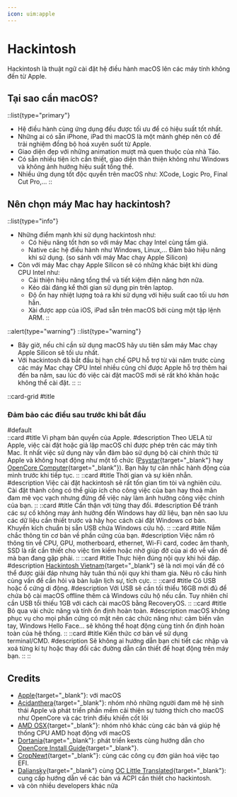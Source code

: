 ```yaml
---
icon: uim:apple
---
```


# Hackintosh

Hackintosh là thuật ngữ cài đặt hệ điều hành macOS lên các máy tính không đến từ Apple.

## Tại sao cần macOS?

::list{type="primary"}
- Hệ điều hành cùng ứng dụng đều được tối ưu để có hiệu suất tốt nhất.
- Những ai có sẵn iPhone, iPad thì macOS là một mảnh ghép nên có để trải nghiệm đồng bộ hoá xuyên suốt từ Apple. 
- Giao diện đẹp với những animation mượt mà quen thuộc của nhà Táo.
- Có sẵn nhiều tiện ích cần thiết, giao diện thân thiện không như Windows và không ảnh hưởng hiệu suất tổng thể.
- Nhiều ứng dụng tốt độc quyền trên macOS như: XCode, Logic Pro, Final Cut Pro,...
::

## Nên chọn máy Mac hay hackintosh?

::list{type="info"}
- Những điểm mạnh khi sử dụng hackintosh như:
    - Có hiệu năng tốt hơn so với máy Mac chạy Intel cùng tầm giá.
    - Native các hệ điều hành như Windows, Linux,... Đảm bảo hiệu năng khi sử dụng. (so sánh với máy Mac chạy Apple Silicon)
- Còn với máy Mac chạy Apple Silicon sẽ có những khác biệt khi dùng CPU Intel như:
    - Cải thiện hiệu năng tổng thể và tiết kiệm điện năng hơn nữa.
    - Kéo dài đáng kể thời gian sử dụng pin trên laptop.
    - Độ ồn hay nhiệt lượng toả ra khi sử dụng với hiệu suất cao tối ưu hơn hẳn.
    - Xài được app của iOS, iPad sẵn trên macOS bởi cùng một tập lệnh ARM.
::

::alert{type="warning"}
::list{type="warning"}
- Bây giờ, nếu chỉ cần sử dụng macOS hãy ưu tiên sắm máy Mac chạy Apple Silicon sẽ tối ưu nhất. 
- Với hackintosh đã bắt đầu bị hạn chế GPU hỗ trợ từ vài năm trước cùng các máy Mac chạy CPU Intel nhiều cũng chỉ được Apple hỗ trợ thêm hai đến ba năm, sau lúc đó việc cài đặt macOS mới sẽ rất khó khăn hoặc không thể cài đặt.
::
::

::card-grid
#title
### Đảm bảo các điều sau trước khi bắt đầu

#default    
    ::card
    #title
    Vi phạm bản quyền của Apple.
    #description
    Theo UELA từ Apple, việc cài đặt hoặc giả lập macOS chỉ được phép trên các máy tính Mac. Ít nhất việc sử dụng này vẫn đảm bảo sử dụng bộ cài chính thức từ Apple và không hoạt động như một tổ chức ([Psystar](https://en.wikipedia.org/wiki/Psystar_Corporation){target="_blank"} hay [OpenCore Computer](https://www.macrumors.com/2020/06/13/opencore-hackintosh/){target="_blank"}). Bạn hãy tự cân nhắc hành động của mình trước khi tiếp tục.
    ::
    ::card
    #title
    Thời gian và sự kiên nhẫn.
    #description
    Việc cài đặt hackintosh sẽ rất tốn gian tìm tòi và nghiên cứu. Cài đặt thành công có thể giúp ích cho công việc của bạn hay thoả mãn đam mê vọc vạch nhưng đừng để việc này làm ảnh hưởng công việc chính của bạn.
    ::
    ::card
    #title
    Cẩn thận với từng thay đổi.
    #description
    Để tránh các sự cố không may ảnh hưởng đến Windows hay dữ liệu, bạn nên sao lưu các dữ liệu cần thiết trước và hãy học cách cài đặt Windows cơ bản. Khuyến kích chuẩn bị sẵn USB chứa Windows cứu hộ.
    ::
    ::card
    #title
    Nắm chắc thông tin cơ bản về phần cứng của bạn.
    #description
    Việc nắm rõ thông tin về CPU, GPU, motherboard, ethernet, Wi-Fi card, codec âm thanh, SSD là rất cần thiết cho việc tìm kiếm hoặc nhờ giúp đỡ của ai đó về vấn đề mà bạn đang gặp phải.
    ::
    ::card
    #title
    Thực hiện đúng nội quy khi hỏi đáp.
    #description
    [Hackintosh Vietnam](https://www.facebook.com/groups/hackintoshPC/){target="_blank"} sẽ là nơi mọi vấn đề có thể được giải đáp nhưng hãy tuân thủ nội quy khi tham gia. Nêu rõ cấu hình cùng vấn đề cần hỏi và bàn luận lịch sự, tích cực.
    ::
    ::card
    #title
    Có USB hoặc ổ cứng di động.
    #description
    Với USB sẽ cần tối thiểu 16GB mới đủ để chứa bộ cài macOS offline thêm cả Windows cứu hộ nếu cần. Tuy nhiên chỉ cần USB tổi thiếu 1GB với cách cài macOS bằng RecoveryOS. 
    ::
    ::card
    #title
    Bỏ qua vài chức năng và tính ổn định hoàn toàn.
    #description
    macOS không phục vụ cho mọi phần cứng có mặt nên các chức năng như: cảm biến vân tay, Windows Hello Face... sẽ không thể hoạt động cùng tính ổn định hoàn toàn của hệ thống.
    ::
    ::card
    #title
    Kiến thức cơ bản về sử dụng terminal/CMD.
    #description
    Sẽ không ai hướng dẫn bạn chi tiết các nhập và xoá từng kí tự hoặc thay đổi các đường dẫn cần thiết để hoạt động trên máy bạn.
    ::
::

## Credits

- [Apple](https://apple.com){target="_blank"}: với macOS
- [Acidanthera](https://github.com/acidanthera){target="_blank"}: nhóm nhỏ những người đam mê hệ sinh thái Apple và phát triển phần mềm cải thiện sự tương thích cho macOS như OpenCore và các trình điều khiển cốt lõi
- [AMD OSX](https://github.com/AMD-OSX){target="_blank"}: nhóm nhỏ khác cùng các bản vá giúp hệ thống CPU AMD hoạt động với macOS
- [Dortania](https://github.com/dortania){target="_blank"}: phát triển kexts cùng hướng dẫn cho [OpenCore Install Guide](https://dortania.github.io/OpenCore-Install-Guide/){target="_blank"}.
- [CropNewt](https://github.com/corpnewt){target="_blank"}: cùng các công cụ đơn giản hoá việc tạo EFI.
- [Daliansky](https://blog.daliansky.net/){target="_blank"} cùng [OC Little Translated](https://github.com/5T33Z0/OC-Little-Translated){target="_blank"}: cung cấp hướng dẫn về các bản vá ACPI cần thiết cho hackintosh.
- và còn nhiều developers khác nữa